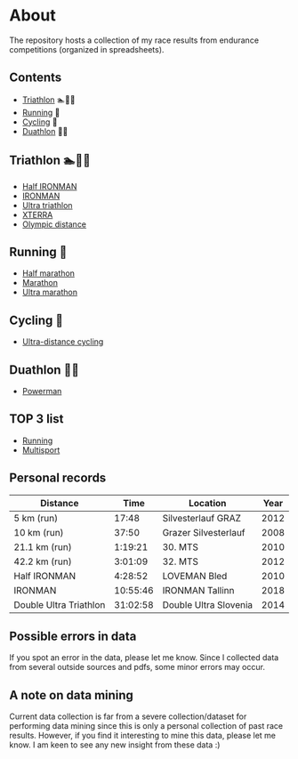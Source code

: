 # About

The repository hosts a collection of my race results from endurance competitions (organized in spreadsheets).

## Contents
- [Triathlon](#triathlon-) :swimmer::bicyclist::runner:
- [Running](#running-) :runner:
- [Cycling](#cycling-) :bicyclist:
- [Duathlon](#duathlon-) :runner::bicyclist:

## Triathlon :swimmer::bicyclist::runner:

- [Half IRONMAN](https://github.com/firefly-cpp/race-results/blob/main/results/half_ironman.csv)
- [IRONMAN](https://github.com/firefly-cpp/race-results/blob/main/results/ironman.csv)
- [Ultra triathlon](https://github.com/firefly-cpp/race-results/blob/main/results/ultra-triathlon.csv)
- [XTERRA](https://github.com/firefly-cpp/race-results/blob/main/results/xterra.csv)
- [Olympic distance](https://github.com/firefly-cpp/race-results/blob/main/results/olympic-distance-triathlon.csv)

## Running :runner:

- [Half marathon](https://github.com/firefly-cpp/race-results/blob/main/results/half_marathon.csv)
- [Marathon](https://github.com/firefly-cpp/race-results/blob/main/results/marathon.csv)
- [Ultra marathon](https://github.com/firefly-cpp/race-results/blob/main/results/ultramarathon.csv)

## Cycling :bicyclist:

- [Ultra-distance cycling](https://github.com/firefly-cpp/race-results/blob/main/results/ultracycling.csv)

## Duathlon :runner::bicyclist:

- [Powerman](https://github.com/firefly-cpp/race-results/blob/main/results/powerman.csv)

## TOP 3 list

- [Running](https://github.com/firefly-cpp/race-results/blob/main/top3/running-medals.csv)
- [Multisport](https://github.com/firefly-cpp/race-results/blob/main/top3/multisport-medals.csv)

## Personal records

| Distance               | Time     | Location             | Year |
| ---------------------- | -------- | -------------------- | ---- |
| 5 km (run)             | 17:48    | Silvesterlauf GRAZ   | 2012 |
| 10 km (run)            | 37:50    | Grazer Silvesterlauf | 2008 |
| 21.1 km (run)          | 1:19:21  | 30. MTS              | 2010 |
| 42.2 km (run)          | 3:01:09  | 32. MTS              | 2012 |
| Half IRONMAN           | 4:28:52  | LOVEMAN Bled         | 2010 |
| IRONMAN                | 10:55:46 | IRONMAN Tallinn      | 2018 |
| Double Ultra Triathlon | 31:02:58 | Double Ultra Slovenia| 2014 |

## Possible errors in data

If you spot an error in the data, please let me know. Since I collected data from several outside sources and pdfs, some minor errors may occur.

## A note on data mining

Current data collection is far from a severe collection/dataset for performing data mining since this is only a personal collection of past race results. However, if you find it interesting to mine this data, please let me know. I am keen to see any new insight from these data :)
